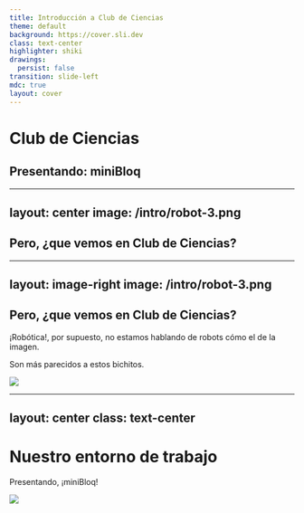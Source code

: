 ```yaml
---
title: Introducción a Club de Ciencias
theme: default
background: https://cover.sli.dev
class: text-center
highlighter: shiki
drawings:
  persist: false
transition: slide-left
mdc: true
layout: cover
---
```


# Club de Ciencias
## Presentando: miniBloq

---
layout: center
image: /intro/robot-3.png
---

## Pero, ¿que vemos en Club de Ciencias?

---
layout: image-right
image: /intro/robot-3.png
---

## Pero, ¿que vemos en Club de Ciencias?

¡Robótica!, por supuesto, no estamos hablando de robots cómo el de la imagen.

<div v-click>
Son más parecidos a estos bichitos.

![](/intro/bichito.png)
</div v-click>

---
layout: center
class: text-center
---

# Nuestro entorno de trabajo
Presentando, ¡miniBloq!

![](/intro/minibloq.png)

